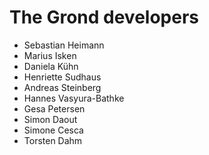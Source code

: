 # The Grond developers

* Sebastian Heimann
* Marius Isken
* Daniela Kühn
* Henriette Sudhaus
* Andreas Steinberg
* Hannes Vasyura-Bathke
* Gesa Petersen
* Simon Daout
* Simone Cesca
* Torsten Dahm
